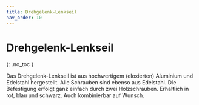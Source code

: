 ```yaml
---
title: Drehgelenk-Lenkseil
nav_order: 10
---
```


# Drehgelenk-Lenkseil
{: .no_toc }

Das Drehgelenk-Lenkseil ist aus hochwertigem (eloxierten) Aluminium und Edelstahl hergestellt. 
Alle Schrauben sind ebenso aus Edelstahl. 
Die Befestigung erfolgt ganz einfach durch zwei Holzschrauben. 
Erhältlich in rot, blau und schwarz. Auch kombinierbar auf Wunsch.

